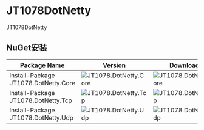 # JT1078DotNetty

JT1078DotNetty

## NuGet安装

| Package Name          | Version                                            | Downloads                                           |
| --------------------- | -------------------------------------------------- | --------------------------------------------------- |
| Install-Package JT1078.DotNetty.Core | ![JT1078.DotNetty.Core](https://img.shields.io/nuget/v/JT1078.DotNetty.Core.svg) | ![JT1078.DotNetty.Core](https://img.shields.io/nuget/dt/JT1078.DotNetty.Core.svg) |
| Install-Package JT1078.DotNetty.Tcp | ![JT1078.DotNetty.Tcp](https://img.shields.io/nuget/v/JT1078.DotNetty.Tcp.svg) | ![JT1078.DotNetty.Tcp](https://img.shields.io/nuget/dt/JT1078.DotNetty.Tcp.svg) |
| Install-Package JT1078.DotNetty.Udp | ![JT1078.DotNetty.Udp](https://img.shields.io/nuget/v/JT1078.DotNetty.Udp.svg) | ![JT1078.DotNetty.Udp](https://img.shields.io/nuget/dt/JT1078.DotNetty.Udp.svg) |

